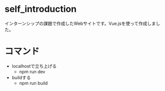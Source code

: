 # self_introduction
インターンシップの課題で作成したWebサイトです。Vue.jsを使って作成しました。

# コマンド
- localhostで立ち上げる
    - npm run dev
- buildする
    - npm run build